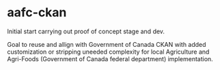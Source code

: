 # aafc-ckan

Initial start carrying out proof of concept stage and dev.

Goal to reuse and allign with Government of Canada CKAN with added customization or stripping uneeded complexity for local Agriculture and Agri-Foods (Government of Canada federal department) implementation. 
